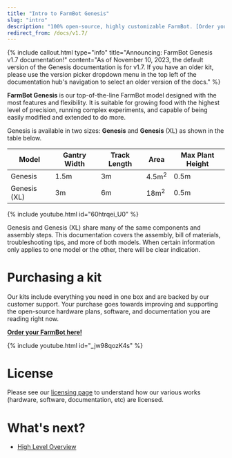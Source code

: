 ```yaml
---
title: "Intro to FarmBot Genesis"
slug: "intro"
description: "100% open-source, highly customizable FarmBot. [Order yours here!](http://buy.farm.bot/)"
redirect_from: /docs/v1.7/
---
```



{%
include callout.html
type="info"
title="Announcing: FarmBot Genesis v1.7 documentation!"
content="As of November 10, 2023, the default version of the Genesis documentation is for v1.7. If you have an older kit, please use the version picker dropdown menu in the top left of the documentation hub's navigation to select an older version of the docs."
%}

**FarmBot Genesis** is our top-of-the-line FarmBot model designed with the most features and flexibility. It is suitable for growing food with the highest level of precision, running complex experiments, and capable of being easily modified and extended to do more.

Genesis is available in two sizes: **Genesis** and **Genesis** (XL) as shown in the table below.

|Model       |Gantry Width|Track Length|Area            |Max Plant Height|
|------------|------------|------------|----------------|----------------|
|Genesis     |1.5m        |3m          |4.5m<sup>2</sup>|0.5m
|Genesis (XL)|3m          |6m          |18m<sup>2</sup> |0.5m

{% include youtube.html id="60htrqei_U0" %}

Genesis and Genesis (XL) share many of the same components and assembly steps. This documentation covers the assembly, bill of materials, troubleshooting tips, and more of both models. When certain information only applies to one model or the other, there will be clear indication.

# Purchasing a kit

Our kits include everything you need in one box and are backed by our customer support. Your purchase goes towards improving and supporting the open-source hardware plans, software, and documentation you are reading right now.

**[Order your FarmBot here!](http://buy.farm.bot)**

{% include youtube.html id="_jw98qozK4s" %}

# License

Please see our [licensing page](http://licensing.farm.bot) to understand how our various works (hardware, software, documentation, etc) are licensed.

# What's next?

 * [High Level Overview](intro/high-level-overview.md)
